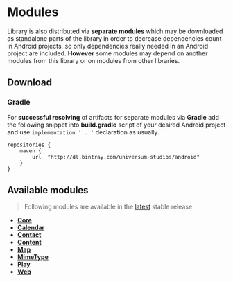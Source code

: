 Modules
===============

Library is also distributed via **separate modules** which may be downloaded as standalone parts of
the library in order to decrease dependencies count in Android projects, so only dependencies really
needed in an Android project are included. **However** some modules may depend on another modules
from this library or on modules from other libraries.

## Download ##

### Gradle ###

For **successful resolving** of artifacts for separate modules via **Gradle** add the following snippet
into **build.gradle** script of your desired Android project and use `implementation '...'` declaration
as usually.

    repositories {
        maven {
            url  "http://dl.bintray.com/universum-studios/android"
        }
    }

## Available modules ##
> Following modules are available in the [latest](https://github.com/universum-studios/android_intents/releases "Releases page") stable release.

- **[Core](https://github.com/universum-studios/android_intents/tree/master/library-core)**
- **[Calendar](https://github.com/universum-studios/android_intents/tree/master/library-calendar)**
- **[Contact](https://github.com/universum-studios/android_intents/tree/master/library-contact)**
- **[Content](https://github.com/universum-studios/android_intents/tree/master/library-content)**
- **[Map](https://github.com/universum-studios/android_intents/tree/master/library-map)**
- **[MimeType](https://github.com/universum-studios/android_intents/tree/master/library-mimetype)**
- **[Play](https://github.com/universum-studios/android_intents/tree/master/library-play)**
- **[Web](https://github.com/universum-studios/android_intents/tree/master/library-web)**
